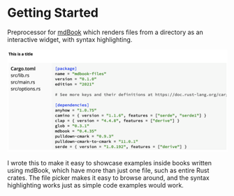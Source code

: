 # Getting Started

Preprocessor for [mdBook][mdBook] which renders files from a directory as an
interactive widget, with syntax highlighting.

![Example of mdbook-files](example.png)

I wrote this to make it easy to showcase examples inside books written using
mdBook, which have more than just one file, such as entire Rust crates. The
file picker makes it easy to browse around, and the syntax highlighting works
just as simple code examples would work.

[mdBook]: https://github.com/rust-lang/mdBook
